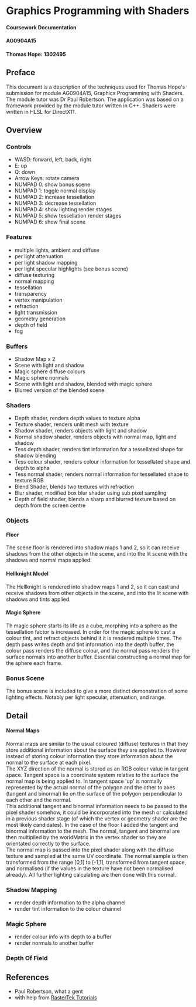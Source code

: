 # Graphics Programming with Shaders
#### Coursework Documentation
#### AG0904A15
#### Thomas Hope: 1302495

## Preface

This document is a description of the techniques used for Thomas Hope's submission for module AG0904A15, Graphics Programming with Shaders. The module tutor was Dr Paul Robertson. The application was based on a framework provided by the module tutor written in C++. Shaders were written in HLSL for DirectX11.

## Overview
### Controls
* WASD: forward, left, back, right
* E: up
* Q: down
* Arrow Keys: rotate camera
* NUMPAD 0: show bonus scene
* NUMPAD 1: toggle normal display
* NUMPAD 2: increase tessellation
* NUMPAD 3: decrease tessellation
* NUMPAD 4: show lighting render stages
* NUMPAD 5: show tessellation render stages
* NUMPAD 6: show final scene

### Features
* multiple lights, ambient and diffuse
* per light attenuation
* per light shadow mapping
* per light specular highlights (see bonus scene)
* diffuse texturing
* normal mapping
* tessellation
* transparency
* vertex manipulation
* refraction
* light transmission
* geometry generation
* depth of field
* fog

### Buffers
* Shadow Map x 2
* Scene with light and shadow
* Magic sphere diffuse colours
* Magic sphere normals
* Scene with light and shadow, blended with magic sphere
* Blurred version of the blended scene

### Shaders
* Depth shader, renders depth values to texture alpha
* Texture shader, renders unlit mesh with texture
* Shadow shader, renders objects with light and shadow
* Normal shadow shader, renders objects with normal map, light and shadow
* Tess depth shader, renders tint information for a tessellated shape for shadow blending
* Tess colour shader, renders colour information for tessellated shape and depth to alpha
* Tess normal shader, renders normal information for tessellated shape to texture RGB
* Blend Shader, blends two textures with refraction
* Blur shader, modified box blur shader using sub pixel sampling
* Depth of field shader, blends a sharp and blurred texture based on depth from the screen centre 

### Objects
#### Floor
The scene floor is rendered into shadow maps 1 and 2, so it can receive shadows from the other objects in the scene, and into the lit scene with the shadows and normal maps applied.
#### Hellknight Model
The Hellknight is rendered into shadow maps 1 and 2, so it can cast and receive shadows from other objects in the scene, and into the lit scene with shadows and tints applied.
#### Magic Sphere
Th magic sphere starts its life as a cube, morphing into a sphere as the tessellation factor is increased. In order for the magic sphere to cast a colour tint, and refract objects behind it it is rendered multiple times. The depth pass writes depth and tint information into the depth buffer, the colour pass renders the diffuse colour, and the normal pass renders the surface normals into another buffer. Essential constructing a normal map for the sphere each frame.
### Bonus Scene
The bonus scene is included to give a more distinct demonstration of some lighting effects. Notably per light specular, attenuation, and range.

## Detail
#### Normal Maps
Normal maps are similar to the usual coloured (diffuse) textures in that they store additional information about the surface they are applied to. However instead of storing colour information they store information about the normal to the surface at each pixel.  
The XYZ direction of the normal is stored as an RGB colour value in tangent space. Tangent space is a coordinate system relative to the surface the normal map is being applied to. In tangent space 'up' is normally represented by the actual normal of the polygon and the other to axes (tangent and binormal) lie on the surface of the polygon perpendicular to each other and the normal.  
This additional tangent and binormal information needs to be passed to the pixel shader somehow, it could be incorporated into the mesh or calculated in a previous shader stage (of which the vertex or geometry shader are the most likely candidates). In the case of the floor I added the tangent and binormal information to the mesh. The normal, tangent and binormal are then multiplied by the worldMatrix in the vertex shader so they are orientated correctly to the surface.  
The normal map is passed into the pixel shader along with the diffuse texture and sampled at the same UV coordinate. The normal sample is then transformed from the range [0,1] to [-1,1], transformed from tangent space, and normalised (if the values in the texture have not been normalised already). All further lighting calculating are then done with this normal.
### Shadow Mapping
* render depth information to the alpha channel
* render tint information to the colour channel
### Magic Sphere
* render colour info with depth to a buffer
* render normals to another buffer
### Depth Of Field

## References
* Paul Robertson, what a gent
* with help from [RasterTek Tutorials](http://www.rastertek.com/tutdx11.html)
